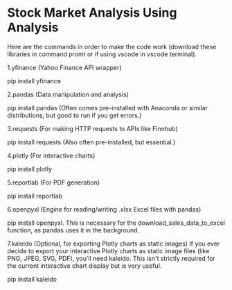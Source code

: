 
# Stock Market Analysis Using Analysis

Here are the commands in order to make the code work (download these libraries in command promt or if using vscode in vscode terminal).

1.yfinance (Yahoo Finance API wrapper)

pip install yfinance

2.pandas (Data manipulation and analysis)

pip install pandas
(Often comes pre-installed with Anaconda or similar distributions, but good to run if you get errors.)

3.requests (For making HTTP requests to APIs like Finnhub)

pip install requests
(Also often pre-installed, but essential.)

4.plotly (For interactive charts)

pip install plotly

5.reportlab (For PDF generation)

pip install reportlab

6.openpyxl (Engine for reading/writing .xlsx Excel files with pandas)

pip install openpyxl.
This is necessary for the download_sales_data_to_excel function, as pandas uses it in the background.

7.kaleido (Optional, for exporting Plotly charts as static images)
If you ever decide to export your interactive Plotly charts as static image files (like PNG, JPEG, SVG, PDF), you'll need kaleido. This isn't strictly required for the current interactive chart display but is very useful.

pip install kaleido

